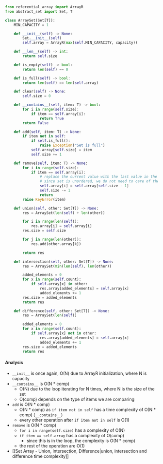 ```python
from referential_array import ArrayR
from abstract_set import Set, T

class ArraySet(Set[T]):
	MIN_CAPACITY = 1

	def __init__(self) -> None:
		Set.__init__(self)
		self.array = ArrayR(max(self.MIN_CAPACITY, capacity))

	def __len__(self) -> int:
		return self.size

	def is_empty(self) -> bool:
		return len(self) == 0

	def is_full(self) -> bool:
		return len(self) == len(self.array)

	def clear(self) -> None:
		self.size = 0

	def __contains__(self, item: T) -> bool:
		for i in range(self.size):
			if item == self.array[i]:
				return True
		return False

	def add(self, item: T) -> None:
		if item not in self:
			if self.is_full():
				raise Exception("Set is full")
			self.array[self.size] = item
			self.size += 1

	def remove(self, item: T) -> None:
		for i in range(self.size):
			if item == self.array[i]:
				# replace the current value with the last value in the set
				# since set is unordered, we do not need to care of the order
				self.array[i] = self.array[self.size - 1]
				self.size -= 1
				return
		raise KeyError(item)

	def union(self, other: Set[T]) -> None:
		res = ArraySet(len(self) + len(other))

		for i in range(len(self)):
			res.array[i] = self.array[i]
		res.size = self.size

		for j in range(len(other)):
			res.add(other.array[k])

		return res

	def intersection(self, other: Set[T]) -> None:
		res = ArraySet(min(len(self), len(other))

		added_elements = 0
		for x in range(self.count):
			if self.array[x] in other:
				res.array[added_elements] = self.array[x]
				added_elements += 1
		res.size = added_elements
		return res

	def difference(self, other: Set[T]) -> None:
		res = ArraySet(len(self))

		added_elements = 0
		for x in range(self.count):
			if self.array[x] not in other:
				res.array[added_elements] = self.array[x]
				added_elements += 1
		res.size = added_elements
		return res
```

#### Analysis
- `__init__` is once again, O(N) due to ArrayR initialization, where N is capacity
- `__contains__` is O(N * comp)
	- O(N) due to the loop iterating for N times, where N is the size of the set
	- O(comp) depends on the type of items we are comparing
- `add` is O(N * comp)
	- O(N * comp) as `if item not in self` has a time complexity of O(N * comp) (`__contains__`)
	- every other operation after `if item not in self` is O(1)
- `remove` is O(N * comp)
	- `for i in range(self.size)` has a complexity of O(N)
	- `if item == self.array` has a complexity of O(comp)
		- since this is in the loop, the complexity is O(N * comp)
	- the rest of the operation are O(1)
- [[Set Array - Union, Intersection, Difference|union, intersection and difference time complexity]]
